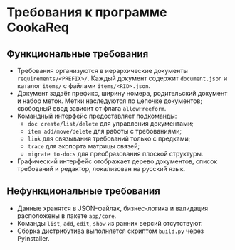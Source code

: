 # Требования к программе CookaReq

## Функциональные требования
- Требования организуются в иерархические документы `requirements/<PREFIX>/`.
  Каждый документ содержит `document.json` и каталог `items/` с файлами
  `items/<RID>.json`.
- Документ задаёт префикс, ширину номера, родительский документ и набор меток.
  Метки наследуются по цепочке документов; свободный ввод зависит от флага
  `allowFreeform`.
- Командный интерфейс предоставляет подкоманды:
  - `doc create/list/delete` для управления документами;
  - `item add/move/delete` для работы с требованиями;
  - `link` для связывания требований только с предками;
  - `trace` для экспорта матрицы связей;
  - `migrate to-docs` для преобразования плоской структуры.
- Графический интерфейс отображает дерево документов, список требований и
  редактор, локализован на русский язык.

## Нефункциональные требования
- Данные хранятся в JSON-файлах, бизнес-логика и валидация расположены в пакете
  `app/core`.
- Команды `list`, `add`, `edit`, `show` из ранних версий отсутствуют.
- Сборка дистрибутива выполняется скриптом `build.py` через PyInstaller.

